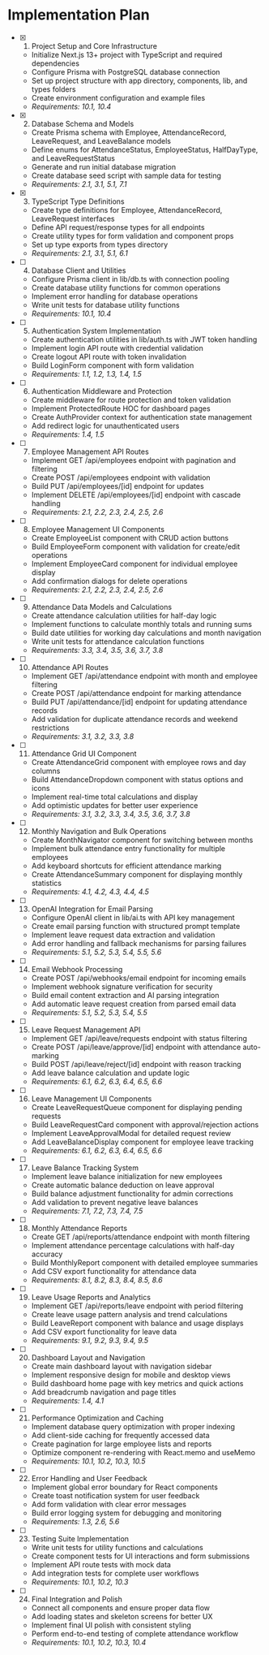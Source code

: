 # Implementation Plan

- [x] 1. Project Setup and Core Infrastructure
  - Initialize Next.js 13+ project with TypeScript and required dependencies
  - Configure Prisma with PostgreSQL database connection
  - Set up project structure with app directory, components, lib, and types folders
  - Create environment configuration and example files
  - _Requirements: 10.1, 10.4_

- [x] 2. Database Schema and Models
  - Create Prisma schema with Employee, AttendanceRecord, LeaveRequest, and LeaveBalance models
  - Define enums for AttendanceStatus, EmployeeStatus, HalfDayType, and LeaveRequestStatus
  - Generate and run initial database migration
  - Create database seed script with sample data for testing
  - _Requirements: 2.1, 3.1, 5.1, 7.1_

- [x] 3. TypeScript Type Definitions
  - Create type definitions for Employee, AttendanceRecord, LeaveRequest interfaces
  - Define API request/response types for all endpoints
  - Create utility types for form validation and component props
  - Set up type exports from types directory
  - _Requirements: 2.1, 3.1, 5.1, 6.1_

- [ ] 4. Database Client and Utilities
  - Configure Prisma client in lib/db.ts with connection pooling
  - Create database utility functions for common operations
  - Implement error handling for database operations
  - Write unit tests for database utility functions
  - _Requirements: 10.1, 10.4_

- [ ] 5. Authentication System Implementation
  - Create authentication utilities in lib/auth.ts with JWT token handling
  - Implement login API route with credential validation
  - Create logout API route with token invalidation
  - Build LoginForm component with form validation
  - _Requirements: 1.1, 1.2, 1.3, 1.4, 1.5_

- [ ] 6. Authentication Middleware and Protection
  - Create middleware for route protection and token validation
  - Implement ProtectedRoute HOC for dashboard pages
  - Create AuthProvider context for authentication state management
  - Add redirect logic for unauthenticated users
  - _Requirements: 1.4, 1.5_

- [ ] 7. Employee Management API Routes
  - Implement GET /api/employees endpoint with pagination and filtering
  - Create POST /api/employees endpoint with validation
  - Build PUT /api/employees/[id] endpoint for updates
  - Implement DELETE /api/employees/[id] endpoint with cascade handling
  - _Requirements: 2.1, 2.2, 2.3, 2.4, 2.5, 2.6_

- [ ] 8. Employee Management UI Components
  - Create EmployeeList component with CRUD action buttons
  - Build EmployeeForm component with validation for create/edit operations
  - Implement EmployeeCard component for individual employee display
  - Add confirmation dialogs for delete operations
  - _Requirements: 2.1, 2.2, 2.3, 2.4, 2.5, 2.6_

- [ ] 9. Attendance Data Models and Calculations
  - Create attendance calculation utilities for half-day logic
  - Implement functions to calculate monthly totals and running sums
  - Build date utilities for working day calculations and month navigation
  - Write unit tests for attendance calculation functions
  - _Requirements: 3.3, 3.4, 3.5, 3.6, 3.7, 3.8_

- [ ] 10. Attendance API Routes
  - Implement GET /api/attendance endpoint with month and employee filtering
  - Create POST /api/attendance endpoint for marking attendance
  - Build PUT /api/attendance/[id] endpoint for updating attendance records
  - Add validation for duplicate attendance records and weekend restrictions
  - _Requirements: 3.1, 3.2, 3.3, 3.8_

- [ ] 11. Attendance Grid UI Component
  - Create AttendanceGrid component with employee rows and day columns
  - Build AttendanceDropdown component with status options and icons
  - Implement real-time total calculations and display
  - Add optimistic updates for better user experience
  - _Requirements: 3.1, 3.2, 3.3, 3.4, 3.5, 3.6, 3.7, 3.8_

- [ ] 12. Monthly Navigation and Bulk Operations
  - Create MonthNavigator component for switching between months
  - Implement bulk attendance entry functionality for multiple employees
  - Add keyboard shortcuts for efficient attendance marking
  - Create AttendanceSummary component for displaying monthly statistics
  - _Requirements: 4.1, 4.2, 4.3, 4.4, 4.5_

- [ ] 13. OpenAI Integration for Email Parsing
  - Configure OpenAI client in lib/ai.ts with API key management
  - Create email parsing function with structured prompt template
  - Implement leave request data extraction and validation
  - Add error handling and fallback mechanisms for parsing failures
  - _Requirements: 5.1, 5.2, 5.3, 5.4, 5.5, 5.6_

- [ ] 14. Email Webhook Processing
  - Create POST /api/webhooks/email endpoint for incoming emails
  - Implement webhook signature verification for security
  - Build email content extraction and AI parsing integration
  - Add automatic leave request creation from parsed email data
  - _Requirements: 5.1, 5.2, 5.3, 5.4, 5.5_

- [ ] 15. Leave Request Management API
  - Implement GET /api/leave/requests endpoint with status filtering
  - Create POST /api/leave/approve/[id] endpoint with attendance auto-marking
  - Build POST /api/leave/reject/[id] endpoint with reason tracking
  - Add leave balance calculation and update logic
  - _Requirements: 6.1, 6.2, 6.3, 6.4, 6.5, 6.6_

- [ ] 16. Leave Management UI Components
  - Create LeaveRequestQueue component for displaying pending requests
  - Build LeaveRequestCard component with approval/rejection actions
  - Implement LeaveApprovalModal for detailed request review
  - Add LeaveBalanceDisplay component for employee leave tracking
  - _Requirements: 6.1, 6.2, 6.3, 6.4, 6.5, 6.6_

- [ ] 17. Leave Balance Tracking System
  - Implement leave balance initialization for new employees
  - Create automatic balance deduction on leave approval
  - Build balance adjustment functionality for admin corrections
  - Add validation to prevent negative leave balances
  - _Requirements: 7.1, 7.2, 7.3, 7.4, 7.5_

- [ ] 18. Monthly Attendance Reports
  - Create GET /api/reports/attendance endpoint with month filtering
  - Implement attendance percentage calculations with half-day accuracy
  - Build MonthlyReport component with detailed employee summaries
  - Add CSV export functionality for attendance data
  - _Requirements: 8.1, 8.2, 8.3, 8.4, 8.5, 8.6_

- [ ] 19. Leave Usage Reports and Analytics
  - Implement GET /api/reports/leave endpoint with period filtering
  - Create leave usage pattern analysis and trend calculations
  - Build LeaveReport component with balance and usage displays
  - Add CSV export functionality for leave data
  - _Requirements: 9.1, 9.2, 9.3, 9.4, 9.5_

- [ ] 20. Dashboard Layout and Navigation
  - Create main dashboard layout with navigation sidebar
  - Implement responsive design for mobile and desktop views
  - Build dashboard home page with key metrics and quick actions
  - Add breadcrumb navigation and page titles
  - _Requirements: 1.4, 4.1_

- [ ] 21. Performance Optimization and Caching
  - Implement database query optimization with proper indexing
  - Add client-side caching for frequently accessed data
  - Create pagination for large employee lists and reports
  - Optimize component re-rendering with React.memo and useMemo
  - _Requirements: 10.1, 10.2, 10.3, 10.5_

- [ ] 22. Error Handling and User Feedback
  - Implement global error boundary for React components
  - Create toast notification system for user feedback
  - Add form validation with clear error messages
  - Build error logging system for debugging and monitoring
  - _Requirements: 1.3, 2.6, 5.6_

- [ ] 23. Testing Suite Implementation
  - Write unit tests for utility functions and calculations
  - Create component tests for UI interactions and form submissions
  - Implement API route tests with mock data
  - Add integration tests for complete user workflows
  - _Requirements: 10.1, 10.2, 10.3_

- [ ] 24. Final Integration and Polish
  - Connect all components and ensure proper data flow
  - Add loading states and skeleton screens for better UX
  - Implement final UI polish with consistent styling
  - Perform end-to-end testing of complete attendance workflow
  - _Requirements: 10.1, 10.2, 10.3, 10.4_